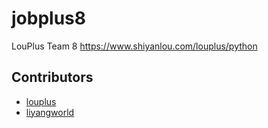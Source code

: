 # jobplus8
LouPlus Team 8 https://www.shiyanlou.com/louplus/python

## Contributors

* [louplus](https://github.com/louplus)
* [liyangworld](https://github.com/liyangworld)

